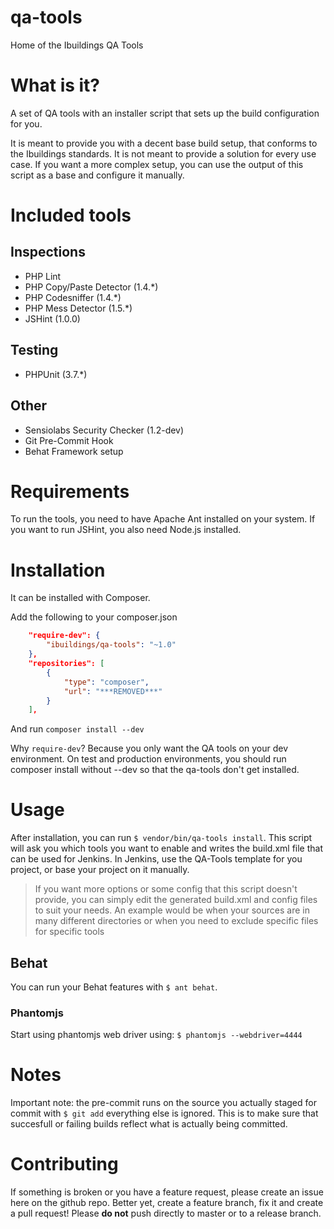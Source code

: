 qa-tools
======

Home of the Ibuildings QA Tools

# What is it?
A set of QA tools with an installer script that sets up the build configuration for you.

It is meant to provide you with a decent base build setup, that conforms to the Ibuildings standards.
It is not meant to provide a solution for every use case. If you want a more complex setup, you can use the
output of this script as a base and configure it manually.

# Included tools
## Inspections
 - PHP Lint
 - PHP Copy/Paste Detector (1.4.*)
 - PHP Codesniffer (1.4.*)
 - PHP Mess Detector (1.5.*)
 - JSHint (1.0.0)

## Testing
 - PHPUnit (3.7.*)

## Other
 - Sensiolabs Security Checker (1.2-dev)
 - Git Pre-Commit Hook
 - Behat Framework setup

# Requirements
To run the tools, you need to have Apache Ant installed on your system.
If you want to run JSHint, you also need Node.js installed.

# Installation
It can be installed with Composer.

Add the following to your composer.json
```json
    "require-dev": {
        "ibuildings/qa-tools": "~1.0"
    },
    "repositories": [
        {
            "type": "composer",
            "url": "***REMOVED***"
        }
    ],
```

And run `composer install --dev`

Why `require-dev`? Because you only want the QA tools on your dev environment.
On test and production environments, you should run composer install without --dev so that the qa-tools don't get installed.

# Usage
After installation, you can run `$ vendor/bin/qa-tools install`. This script will ask you which tools you want to enable and writes the build.xml file that can be used for Jenkins.
In Jenkins, use the QA-Tools template for you project, or base your project on it manually.
> If you want more options or some config that this script doesn't provide, you can simply edit the generated build.xml and config files to suit your needs. An example would be when your sources are in many different directories or when you need to exclude specific files for specific tools

## Behat
You can run your Behat features with `$ ant behat`.

### Phantomjs
Start using phantomjs web driver using: `$ phantomjs --webdriver=4444`

# Notes
Important note: the pre-commit runs on the source you actually staged for commit with `$ git add` everything else is ignored. This is to make sure that succesfull or failing builds reflect what is actually being committed.

# Contributing
If something is broken or you have a feature request, please create an issue here on the github repo. 
Better yet, create a feature branch, fix it and create a pull request! Please **do not** push directly to master or to a release branch.

